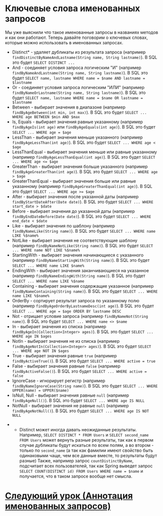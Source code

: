 # Ключевые слова именованных запросов

Мы уже выяснили что такое именованные запросы в названиях методов и как они работают. Теперь давайте поговорим о ключевых словах, которые можно использовать в именованных запросах.

- Distinct* - удаляет дубликаты из результата запроса (например `findDistinctByNameAndLastname(String name, String lastname)`). В SQL это будет `SELECT DISTINCT ...`
- And - соединяет условия запроса логическим "И" (например `findByNameAndLastname(String name, String lastname)`). В SQL это будет `SELECT name, lastname WHERE name = $name AND lastname = $lastname`
- Or - соединяет условия запроса логическим "ИЛИ" (например `findByNameOrLastname(String name, String lastname)`). В SQL это будет `SELECT name, lastname WHERE name = $name OR lastname = $lastname`
- Between - выбирает значения в диапазоне (например `findByAgeBetween(int min, int max)`). В SQL это будет `SELECT ... WHERE age BETWEEN $min AND $max`
- Is, Equals - выбирает значения равные указанному (например `findByAgeIs(int age)` или `findByAgeEquals(int age)`). В SQL это будет `SELECT ... WHERE age = $age`
- LessThan - выбирает значения меньше указанного (например `findByAgeLessThan(int age)`). В SQL это будет `SELECT ... WHERE age < $age`
- LessThanEqual - выбирает значения меньше или равные указанному (например `findByAgeLessThanEqual(int age)`). В SQL это будет `SELECT ... WHERE age <= $age`
- GreaterThan - выбирает значения больше указанного (например `findByAgeGreaterThan(int age)`). В SQL это будет `SELECT ... WHERE age > $age`
- GreaterThanEqual - выбирает значения больше или равные указанному (например `findByAgeGreaterThanEqual(int age)`). В SQL это будет `SELECT ... WHERE age >= $age`
- After - выбирает значения после указанной даты (например `findByStartDateAfter(Date date)`). В SQL это будет `SELECT ... WHERE start_date > $date`
- Before - выбирает значения до указанной даты (например `findByEndDateBefore(Date date)`). В SQL это будет `SELECT ... WHERE end_date < $date`
- Like - выбирает значения по шаблону (например `findByNameLike(String name)`). В SQL это будет `SELECT ... WHERE name LIKE %$name%`
- NotLike - выбирает значения не соответствующие шаблону (например `findByNameNotLike(String name)`). В SQL это будет `SELECT ... WHERE name NOT LIKE %$name%`
- StartingWith - выбирает значения начинающиеся с указанного (например `findByNameStartingWith(String name)`). В SQL это будет `SELECT ... WHERE name LIKE $name%`
- EndingWith - выбирает значения заканчивающиеся на указанное (например `findByNameEndingWith(String name)`). В SQL это будет `SELECT ... WHERE name LIKE %$name`
- Containing - выбирает значения содержащие указанное (например `findByNameContaining(String name)`). В SQL это будет `SELECT ... WHERE name LIKE %$name%`
- OrderBy - сортирует результат запроса по указанному полю (например `findByAgeOrderByLastnameDesc(int age)`). В SQL это будет `SELECT ... WHERE age = $age ORDER BY lastname DESC`
- Not - отрицает условие запроса (например `findByNameNot(String name)`). В SQL это будет `SELECT ... WHERE name <> $name`
- In - выбирает значения из списка (например `findByAgeIn(Collection<Integer> ages)`). В SQL это будет `SELECT ... WHERE age IN $ages`
- NotIn - выбирает значения не из списка (например `findByAgeNotIn(Collection<Integer> ages)`). В SQL это будет `SELECT ... WHERE age NOT IN $ages`
- True - выбирает значения равные `true` (например `findByActiveTrue()`). В SQL это будет `SELECT ... WHERE active = true`
- False - выбирает значения равные `false` (например `findByActiveFalse()`). В SQL это будет `SELECT ... WHERE active = false`
- IgnoreCase - игнорирует регистр (например `findByNameIgnoreCase(String name)`). В SQL это будет `SELECT ... WHERE UPPER(name) = UPPER($name)`
- IsNull, Null - выбирает значения равные `null` (например `findByAgeNull()`). В SQL это будет `SELECT ... WHERE age IS NULL`
- NotNull - выбирает значения не равные `null` (например `findByAgeNotNull()`). В SQL это будет `SELECT ... WHERE age IS NOT NULL`

* - Distinct может иногда давать неожиданные результаты. Например, `SELECT DISTINCT * FROM Users` и `SELECT second_name FROM Users`
может вернуть разные результаты, так как в первом случае дубликаты будут искаться по всем полям, а во втором - только по `second_name`
    (а так как фамилии имеют свойство быть одинаковыми чаще, чем все данные вместе, то результаты будут разные)
Также, например запрос `countDistinctByName`, подсчитает всех пользователей, так как Spring выведет запрос `SELECT COUNT(DISTINCT id) FROM Users WHERE name = $name`
и получается, что в таком запросе вообще нет смысла.

# [**Следующий урок (Аннотация именованных запросов)**](named-query-annotation.md)